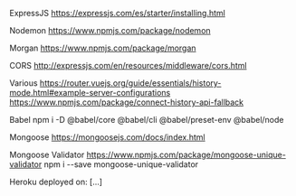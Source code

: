 ExpressJS
https://expressjs.com/es/starter/installing.html

Nodemon
https://www.npmjs.com/package/nodemon

Morgan
https://www.npmjs.com/package/morgan

CORS
http://expressjs.com/en/resources/middleware/cors.html

Various
https://router.vuejs.org/guide/essentials/history-mode.html#example-server-configurations
https://www.npmjs.com/package/connect-history-api-fallback

Babel
npm i -D @babel/core @babel/cli @babel/preset-env @babel/node

Mongoose
https://mongoosejs.com/docs/index.html

Mongoose Validator
https://www.npmjs.com/package/mongoose-unique-validator
npm i --save mongoose-unique-validator

Heroku deployed on:
[...]